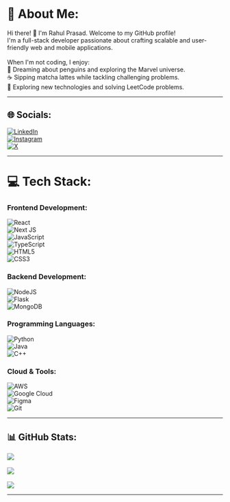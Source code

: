 # 💫 About Me:
Hi there! 👋 I'm Rahul Prasad. Welcome to my GitHub profile!<br>I'm a full-stack developer passionate about crafting scalable and user-friendly web and mobile applications.<br><br>When I'm not coding, I enjoy:<br>🐧 Dreaming about penguins and exploring the Marvel universe.<br>☕ Sipping matcha lattes while tackling challenging problems.<br>🚀 Exploring new technologies and solving LeetCode problems.<br>

---

## 🌐 Socials:
[![LinkedIn](https://img.shields.io/badge/LinkedIn-%230077B5.svg?logo=linkedin&logoColor=white)](https://www.linkedin.com/in/rahul-prasad-a9aa57251/)  
[![Instagram](https://img.shields.io/badge/Instagram-%23E4405F.svg?logo=Instagram&logoColor=white)](https://instagram.com/awarepenguin70)  
[![X](https://img.shields.io/badge/X-black.svg?logo=X&logoColor=white)](https://x.com/pengu_vibes)

---

# 💻 Tech Stack:

### Frontend Development:
![React](https://img.shields.io/badge/react-%2320232a.svg?style=for-the-badge&logo=react&logoColor=%2361DAFB)  
![Next JS](https://img.shields.io/badge/Next-black?style=for-the-badge&logo=next.js&logoColor=white)  
![JavaScript](https://img.shields.io/badge/javascript-%23323330.svg?style=for-the-badge&logo=javascript&logoColor=%23F7DF1E)  
![TypeScript](https://img.shields.io/badge/typescript-%23007ACC.svg?style=for-the-badge&logo=typescript&logoColor=white)  
![HTML5](https://img.shields.io/badge/html5-%23E34F26.svg?style=for-the-badge&logo=html5&logoColor=white)  
![CSS3](https://img.shields.io/badge/css3-%231572B6.svg?style=for-the-badge&logo=css3&logoColor=white)  

### Backend Development:
![NodeJS](https://img.shields.io/badge/node.js-6DA55F?style=for-the-badge&logo=node.js&logoColor=white)  
![Flask](https://img.shields.io/badge/flask-%23000.svg?style=for-the-badge&logo=flask&logoColor=white)  
![MongoDB](https://img.shields.io/badge/MongoDB-%234ea94b.svg?style=for-the-badge&logo=mongodb&logoColor=white)  

### Programming Languages:
![Python](https://img.shields.io/badge/python-3670A0?style=for-the-badge&logo=python&logoColor=ffdd54)  
![Java](https://img.shields.io/badge/java-%23ED8B00.svg?style=for-the-badge&logo=openjdk&logoColor=white)  
![C++](https://img.shields.io/badge/c++-%2300599C.svg?style=for-the-badge&logo=c%2B%2B&logoColor=white)  

### Cloud & Tools:
![AWS](https://img.shields.io/badge/AWS-%23FF9900.svg?style=for-the-badge&logo=amazon-aws&logoColor=white)  
![Google Cloud](https://img.shields.io/badge/GoogleCloud-%234285F4.svg?style=for-the-badge&logo=google-cloud&logoColor=white)  
![Figma](https://img.shields.io/badge/figma-%23F24E1E.svg?style=for-the-badge&logo=figma&logoColor=white)  
![Git](https://img.shields.io/badge/git-%23F05033.svg?style=for-the-badge&logo=git&logoColor=white)

---

## 📊 GitHub Stats:
![](https://github-readme-stats.vercel.app/api?username=awarepenguin70&theme=dark&hide_border=false&include_all_commits=true&count_private=true)<br>  
![](https://github-readme-streak-stats.herokuapp.com/?user=awarepenguin70&theme=dark&hide_border=false)<br>  
![](https://github-readme-stats.vercel.app/api/top-langs/?username=awarepenguin70&theme=dark&hide_border=false&include_all_commits=true&count_private=true&layout=compact)

---



